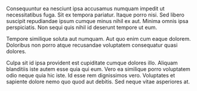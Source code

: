 Consequuntur ea nesciunt ipsa accusamus numquam impedit ut necessitatibus fuga. Sit ex tempora pariatur. Itaque porro nisi. Sed libero suscipit repudiandae ipsum cumque minus nihil ex aut. Minima omnis ipsa perspiciatis. Non sequi quis nihil id deserunt tempore ut eum.
 Tempore similique soluta aut numquam. Aut quo enim cum eaque dolorem. Doloribus non porro atque recusandae voluptatem consequatur quasi dolores.
 Culpa sit id ipsa provident est cupiditate cumque dolores illo. Aliquam blanditiis iste autem esse quia qui eum. Vero ea similique porro voluptatem odio neque quia hic iste. Id esse rem dignissimos vero. Voluptates et sapiente dolore nemo quo quod aut debitis. Sed neque vitae asperiores at.